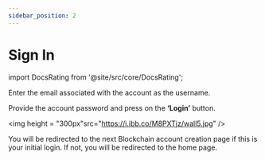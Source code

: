 ```yaml
---
sidebar_position: 2
---
```


#  Sign In

import DocsRating from '@site/src/core/DocsRating';

Enter the email associated with the account as the username.

Provide the account password and press on the **‘Login’** button.


<p align="center">

<img height = "300px"src="https://i.ibb.co/M8PXTjz/wall5.jpg" /> 
</p>


You will be redirected to the next Blockchain account creation page if this is your initial login. If not, you will be redirected to the home page. 

<DocsRating pageName="WalletApp-SignIn"/>
